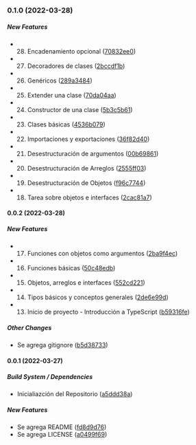 ### 0.1.0 (2022-03-28)

##### New Features

* 28. Encadenamiento opcional ([70832ee0](https://github.com/maurodviveros/course_Angular/commit/70832ee00c3c1ec04494db779c47b21733163374))
* 27. Decoradores de clases ([2bccdf1b](https://github.com/maurodviveros/course_Angular/commit/2bccdf1b44e6f20b909a0c3a83cdb37d16f35f1d))
* 26. Genéricos ([289a3484](https://github.com/maurodviveros/course_Angular/commit/289a3484e3f7f3b766b5ffbab16a4142a4814a10))
* 25. Extender una clase ([70da04aa](https://github.com/maurodviveros/course_Angular/commit/70da04aaf42db71d573d595f916fe21927234fc0))
* 24. Constructor de una clase ([5b3c5b61](https://github.com/maurodviveros/course_Angular/commit/5b3c5b61af8128df9813dff8b2229ac7598772d9))
* 23. Clases básicas ([4536b079](https://github.com/maurodviveros/course_Angular/commit/4536b0797f3b7929fd41c7553e26398a310c6d18))
* 22. Importaciones y exportaciones ([36f82d40](https://github.com/maurodviveros/course_Angular/commit/36f82d402a3c5f47a85e701ab175f6eaebcef56e))
* 21. Desestructuración de argumentos ([00b69861](https://github.com/maurodviveros/course_Angular/commit/00b698611e3f025e69d74d2c07b75f4ca64a672b))
* 20. Desestructuración de Arreglos ([2555ff03](https://github.com/maurodviveros/course_Angular/commit/2555ff03f82a92d54129627936879aff44b732fe))
* 19. Desestructuración de Objetos ([f96c7744](https://github.com/maurodviveros/course_Angular/commit/f96c77442f123e2189ce4f45e381f6ffe750f639))
* 18. Tarea sobre objetos e interfaces ([2cac81a7](https://github.com/maurodviveros/course_Angular/commit/2cac81a721889c14447c4c0ad969dad2151f81f8))

#### 0.0.2 (2022-03-28)

##### New Features

* 17. Funciones con objetos como argumentos ([2ba9f4ec](https://github.com/maurodviveros/course_Angular/commit/2ba9f4ecbd4af02792f1d383cb8c89d2a19add62))
* 16. Funciones básicas ([50c48edb](https://github.com/maurodviveros/course_Angular/commit/50c48edb16c86fbf7c87595c77a7e5ba7e7ab81f))
* 15. Objetos, arreglos e interfaces ([552cd221](https://github.com/maurodviveros/course_Angular/commit/552cd221f70fb267dedd91bbbac8653b9bffbd33))
* 14. Tipos básicos y conceptos generales ([2de6e99d](https://github.com/maurodviveros/course_Angular/commit/2de6e99d278e33c8221ac12b553d34dfdac6b8ac))
* 13. Inicio de proyecto - Introducción a TypeScript ([b59316fe](https://github.com/maurodviveros/course_Angular/commit/b59316fe5511eaf2394f8298e80f617c632af3a4))

##### Other Changes

* Se agrega gitignore ([b5d38733](https://github.com/maurodviveros/course_Angular/commit/b5d38733ed077f6019b56c3e3bdd6b7efdc35659))

#### 0.0.1 (2022-03-27)

##### Build System / Dependencies

* Inicialiazción del Repositorio ([a5ddd38a](https://github.com/maurodviveros/course_Angular/commit/a5ddd38a2e08e50ba97343b4c78443366bfdc71d))

##### New Features

* Se agrega README ([fd8d9d76](https://github.com/maurodviveros/course_Angular/commit/fd8d9d76f0ce30ec36eee686a3454580905e6e2d))
* Se agrega LICENSE ([a0499f69](https://github.com/maurodviveros/course_Angular/commit/a0499f69b1ac86711e23e6fd73af402308dd52f5))

